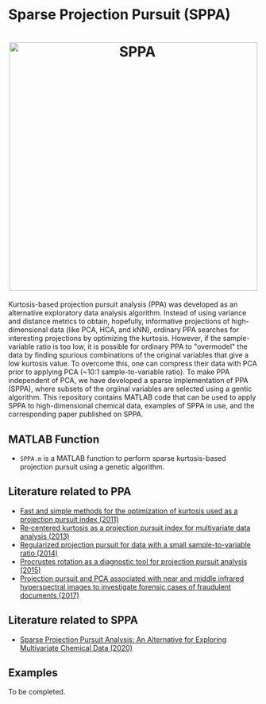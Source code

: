 Sparse Projection Pursuit (SPPA)
=====================
<h1 align="center">
<img src="https://S-Driscoll.github.io/img/Graph_abs.png" alt="SPPA" width="500"/>
</h1>

Kurtosis-based projection pursuit analysis (PPA) was developed as an alternative exploratory data analysis algorithm. Instead of using variance and distance metrics to obtain, hopefully, informative projections of high-dimensional data (like PCA, HCA, and kNN), ordinary PPA searches for interesting projections by optimizing the kurtosis. However, if the sample-variable ratio is too low, it is possible for ordinary PPA to "overmodel" the data by finding spurious combinations of the original variables that give a low kurtosis value. To overcome this, one can compress their data with PCA prior to applying PCA (~10:1 sample-to-variable ratio). To make PPA independent of PCA, we have developed a sparse implementation of PPA (SPPA), where subsets of the orgiinal variables are selected using a gentic algorithm. This repository contains MATLAB code that can be used to apply SPPA to high-dimensional chemical data, examples of SPPA in use, and the corresponding paper published on SPPA.

MATLAB Function 
----------

* `SPPA.m` is a MATLAB function to perform sparse kurtosis-based projection pursuit using a genetic algorithm.

Literature related to PPA
-------------

* [Fast and simple methods for the optimization of kurtosis used as a projection pursuit index (2011)](https://doi.org/10.1016/j.aca.2011.08.006)
* [Re‐centered kurtosis as a projection pursuit index for multivariate data analysis (2013)](https://doi.org/10.1002/cem.2568)
* [Regularized projection pursuit for data with a small sample-to-variable ratio (2014)](https://link.springer.com/article/10.1007/s11306-013-0612-z)
* [Procrustes rotation as a diagnostic tool for projection pursuit analysis (2015)](https://doi.org/10.1016/j.aca.2015.03.006)
* [Projection pursuit and PCA associated with near and middle infrared hyperspectral images to investigate forensic cases of fraudulent documents (2017)](https://doi.org/10.1016/j.microc.2016.10.024)

Literature related to SPPA
-------------
* [Sparse Projection Pursuit Analysis: An Alternative for Exploring Multivariate Chemical Data (2020)](https://pubs.acs.org/doi/abs/10.1021/acs.analchem.9b03166)

Examples 
-------------
To be completed.



